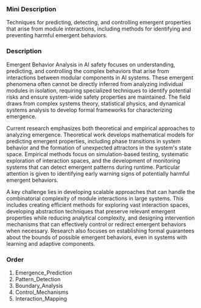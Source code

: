 ### Mini Description

Techniques for predicting, detecting, and controlling emergent properties that arise from module interactions, including methods for identifying and preventing harmful emergent behaviors.

### Description

Emergent Behavior Analysis in AI safety focuses on understanding, predicting, and controlling the complex behaviors that arise from interactions between modular components in AI systems. These emergent phenomena often cannot be directly inferred from analyzing individual modules in isolation, requiring specialized techniques to identify potential risks and ensure system-wide safety properties are maintained. The field draws from complex systems theory, statistical physics, and dynamical systems analysis to develop formal frameworks for characterizing emergence.

Current research emphasizes both theoretical and empirical approaches to analyzing emergence. Theoretical work develops mathematical models for predicting emergent properties, including phase transitions in system behavior and the formation of unexpected attractors in the system's state space. Empirical methods focus on simulation-based testing, systematic exploration of interaction spaces, and the development of monitoring systems that can detect emergent patterns during runtime. Particular attention is given to identifying early warning signs of potentially harmful emergent behaviors.

A key challenge lies in developing scalable approaches that can handle the combinatorial complexity of module interactions in large systems. This includes creating efficient methods for exploring vast interaction spaces, developing abstraction techniques that preserve relevant emergent properties while reducing analytical complexity, and designing intervention mechanisms that can effectively control or redirect emergent behaviors when necessary. Research also focuses on establishing formal guarantees about the bounds of possible emergent behaviors, even in systems with learning and adaptive components.

### Order

1. Emergence_Prediction
2. Pattern_Detection
3. Boundary_Analysis
4. Control_Mechanisms
5. Interaction_Mapping
